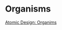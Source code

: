 # Organisms
[Atomic Design: Organims](https://bradfrost.com/blog/post/atomic-web-design/#organisms)
